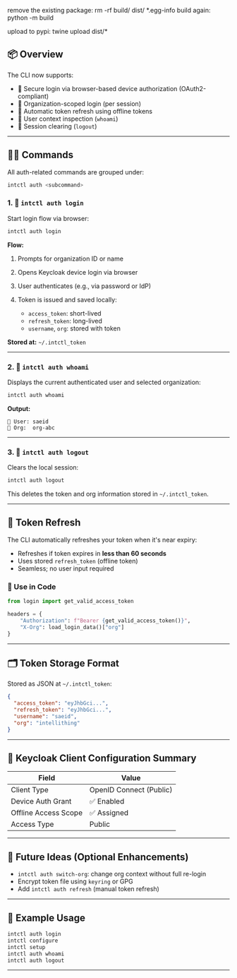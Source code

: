 remove the existing package: rm -rf build/ dist/ *.egg-info
build again: python -m build 

upload to pypi: twine upload dist/* 















## 📦 Overview

The CLI now supports:

* 🔐 Secure login via browser-based device authorization (OAuth2-compliant)
* 🏢 Organization-scoped login (per session)
* 🔁 Automatic token refresh using offline tokens
* 👤 User context inspection (`whoami`)
* 👋 Session clearing (`logout`)

---

## 🧑‍💻 Commands

All auth-related commands are grouped under:

```bash
intctl auth <subcommand>
```

### 1. 🔐 `intctl auth login`

Start login flow via browser:

```bash
intctl auth login
```

**Flow:**

1. Prompts for organization ID or name
2. Opens Keycloak device login via browser
3. User authenticates (e.g., via password or IdP)
4. Token is issued and saved locally:

   * `access_token`: short-lived
   * `refresh_token`: long-lived
   * `username`, `org`: stored with token

**Stored at:** `~/.intctl_token`

---

### 2. 🧾 `intctl auth whoami`

Displays the current authenticated user and selected organization:

```bash
intctl auth whoami
```

**Output:**

```
👤 User: saeid
🏢 Org:  org-abc
```

---

### 3. 🚪 `intctl auth logout`

Clears the local session:

```bash
intctl auth logout
```

This deletes the token and org information stored in `~/.intctl_token`.

---

## 🔁 Token Refresh

The CLI automatically refreshes your token when it's near expiry:

* Refreshes if token expires in **less than 60 seconds**
* Uses stored `refresh_token` (offline token)
* Seamless; no user input required

### 🔧 Use in Code

```python
from login import get_valid_access_token

headers = {
    "Authorization": f"Bearer {get_valid_access_token()}",
    "X-Org": load_login_data()["org"]
}
```

---

## 🗂️ Token Storage Format

Stored as JSON at `~/.intctl_token`:

```json
{
  "access_token": "eyJhbGci...",
  "refresh_token": "eyJhbGci...",
  "username": "saeid",
  "org": "intellithing"
}
```

---

## 🔐 Keycloak Client Configuration Summary

| Field                | Value                   |
| -------------------- | ----------------------- |
| Client Type          | OpenID Connect (Public) |
| Device Auth Grant    | ✅ Enabled               |
| Offline Access Scope | ✅ Assigned              |
| Access Type          | Public                  |

---

## 🔄 Future Ideas (Optional Enhancements)

* `intctl auth switch-org`: change org context without full re-login
* Encrypt token file using `keyring` or GPG
* Add `intctl auth refresh` (manual token refresh)

---

## 📎 Example Usage

```bash
intctl auth login
intctl configure
intctl setup
intctl auth whoami
intctl auth logout
```

---

